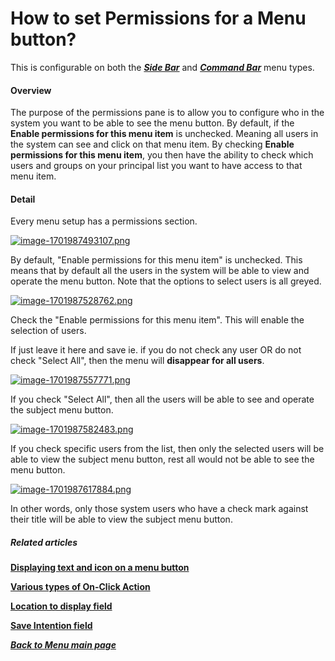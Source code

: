 # How to set Permissions for a Menu button?

This is configurable on both the ***[Side Bar](https://docs.rapidplatform.com/books/glossary/page/sidebar)*** and ***[Command Bar](https://docs.rapidplatform.com/books/glossary/page/command-bar)*** menu types.

#### Overview

The purpose of the permissions pane is to allow you to configure who in the system you want to be able to see the menu button. By default, if the **Enable permissions for this menu item** is unchecked. Meaning all users in the system can see and click on that menu item. By checking **Enable permissions for this menu item**, you then have the ability to check which users and groups on your principal list you want to have access to that menu item.

#### Detail

Every menu setup has a permissions section.

[![image-1701987493107.png](https://docs.rapidplatform.com/uploads/images/gallery/2023-12/scaled-1680-/p0jEohsMbfu8a8mQ-image-1701987493107.png)](https://docs.rapidplatform.com/uploads/images/gallery/2023-12/p0jEohsMbfu8a8mQ-image-1701987493107.png)

By default, "Enable permissions for this menu item" is unchecked. This means that by default all the users in the system will be able to view and operate the menu button. Note that the options to select users is all greyed.

[![image-1701987528762.png](https://docs.rapidplatform.com/uploads/images/gallery/2023-12/scaled-1680-/Cffvtwl6WJRXdaa4-image-1701987528762.png)](https://docs.rapidplatform.com/uploads/images/gallery/2023-12/Cffvtwl6WJRXdaa4-image-1701987528762.png)

Check the "Enable permissions for this menu item". This will enable the selection of users.

If just leave it here and save ie. if you do not check any user OR do not check "Select All", then the menu will **disappear for all users**.

[![image-1701987557771.png](https://docs.rapidplatform.com/uploads/images/gallery/2023-12/scaled-1680-/AKg9SIL5Li3n8lQG-image-1701987557771.png)](https://docs.rapidplatform.com/uploads/images/gallery/2023-12/AKg9SIL5Li3n8lQG-image-1701987557771.png)

If you check "Select All", then all the users will be able to see and operate the subject menu button.

[![image-1701987582483.png](https://docs.rapidplatform.com/uploads/images/gallery/2023-12/scaled-1680-/K7cMY766GyfydpSm-image-1701987582483.png)](https://docs.rapidplatform.com/uploads/images/gallery/2023-12/K7cMY766GyfydpSm-image-1701987582483.png)

If you check specific users from the list, then only the selected users will be able to view the subject menu button, rest all would not be able to see the menu button.

[![image-1701987617884.png](https://docs.rapidplatform.com/uploads/images/gallery/2023-12/scaled-1680-/h4mN5vHUgPt9Hay2-image-1701987617884.png)](https://docs.rapidplatform.com/uploads/images/gallery/2023-12/h4mN5vHUgPt9Hay2-image-1701987617884.png)

In other words, only those system users who have a check mark against their title will be able to view the subject menu button.

##### **Related articles**

**[Displaying text and icon on a menu button ](https://docs.rapidplatform.com/books/experiences/page/how-to-set-display-text-and-icon-for-a-menu-item "How to set display text and icon for a menu item?")**

**[Various types of On-Click Action](https://docs.rapidplatform.com/books/experiences/page/how-to-set-on-click-action-for-a-menu-item "How to set On-Click Action for a menu item?")**

**[Location to display field](https://docs.rapidplatform.com/books/experiences/page/what-is-location-to-display-option-in-a-menu "What is Location to Display option in a Menu?")**

**[Save Intention field](https://docs.rapidplatform.com/books/experiences/page/what-is-save-intention-option-in-a-menu-setup "What is Save Intention option in a Menu setup?")**

*[**Back to Menu main page**](https://docs.rapidplatform.com/books/experiences/page/all-about-menus-in-dezigna "All about Menus in Dezigna")*